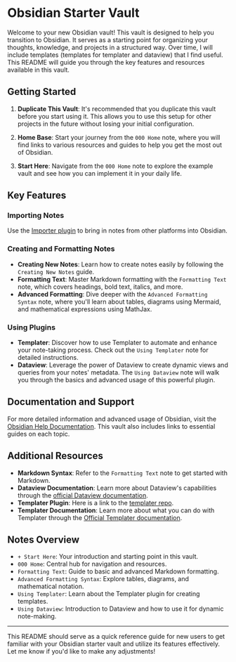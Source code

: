 
# Obsidian Starter Vault

Welcome to your new Obsidian vault! This vault is designed to help you transition to Obsidian. It serves as a starting point for organizing your thoughts, knowledge, and projects in a structured way. Over time, I will include templates (templates for templater and dataview) that I find useful. This README will guide you through the key features and resources available in this vault.

## Getting Started

1. **Duplicate This Vault**: It's recommended that you duplicate this vault before you start using it. This allows you to use this setup for other projects in the future without losing your initial configuration.

2. **Home Base**: Start your journey from the `000 Home` note, where you will find links to various resources and guides to help you get the most out of Obsidian.

3. **Start Here**: Navigate from the `000 Home` note to explore the example vault and see how you can implement it in your daily life.

## Key Features

### Importing Notes
Use the [Importer plugin](https://help.obsidian.md/Plugins/Importer) to bring in notes from other platforms into Obsidian.

### Creating and Formatting Notes
- **Creating New Notes**: Learn how to create notes easily by following the `Creating New Notes` guide.
- **Formatting Text**: Master Markdown formatting with the `Formatting Text` note, which covers headings, bold text, italics, and more.
- **Advanced Formatting**: Dive deeper with the `Advanced Formatting Syntax` note, where you'll learn about tables, diagrams using Mermaid, and mathematical expressions using MathJax.

### Using Plugins
- **Templater**: Discover how to use Templater to automate and enhance your note-taking process. Check out the `Using Templater` note for detailed instructions.
- **Dataview**: Leverage the power of Dataview to create dynamic views and queries from your notes' metadata. The `Using Dataview` note will walk you through the basics and advanced usage of this powerful plugin.

## Documentation and Support

For more detailed information and advanced usage of Obsidian, visit the [Obsidian Help Documentation](https://help.obsidian.md). This vault also includes links to essential guides on each topic.

## Additional Resources

- **Markdown Syntax**: Refer to the `Formatting Text` note to get started with Markdown.
- **Dataview Documentation**: Learn more about Dataview's capabilities through the [official Dataview documentation](https://blacksmithgu.github.io/obsidian-dataview/).
- **Templater Plugin**: Here is a link to the [templater repo](https://github.com/SilentVoid13/Templater).
- **Templater Documentation**: Learn more about what you can do with Templater through the [Official Templater documentation](https://silentvoid13.github.io/Templater/).

## Notes Overview

- `+ Start Here`: Your introduction and starting point in this vault.
- `000 Home`: Central hub for navigation and resources.
- `Formatting Text`: Guide to basic and advanced Markdown formatting.
- `Advanced Formatting Syntax`: Explore tables, diagrams, and mathematical notation.
- `Using Templater`: Learn about the Templater plugin for creating templates.
- `Using Dataview`: Introduction to Dataview and how to use it for dynamic note-making.

---

This README should serve as a quick reference guide for new users to get familiar with your Obsidian starter vault and utilize its features effectively. Let me know if you'd like to make any adjustments!
